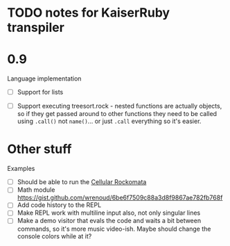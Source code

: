 # TODO notes for KaiserRuby transpiler

# 0.9

Language implementation

- [ ] Support for lists
- [ ] Support executing treesort.rock - nested functions are actually objects, so if they get passed around to
      other functions they need to be called using `.call()` not `name()`... or just `.call` everything so
      it's easier.


# Other stuff

Examples

- [ ] Should be able to run the [Cellular Rockomata](https://github.com/Rifhutch/cellular-rocktomata)
- [ ] Math module https://gist.github.com/wrenoud/6be6f7509c88a3d8f9867ae782fb768f
- [ ] Add code history to the REPL
- [ ] Make REPL work with multiline input also, not only singular lines
- [ ] Make a demo visitor that evals the code and waits a bit between commands, so it's more music video-ish.
      Maybe should change the console colors while at it?
